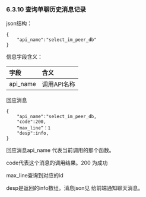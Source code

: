 ### 6.3.10 查询单聊历史消息记录

json结构：

```
{
    "api_name":"select_im_peer_db"
}
```

信息字段含义：

| 字段 | 含义 |
| :--- | :--- |
| api\_name | 调用API名称 |

回应消息

```
{
    "api_name":"select_im_peer_db,
    "code":200,
    “max_line”：1
    "desp":info,
}
```

回应消息api\_name 代表当前调用的那个函数。

code代表这个消息的调用结果。200 为成功

max\_line查询到对应的id

desp是返回的info数组。消息json见 给前端通知聊天消息。

